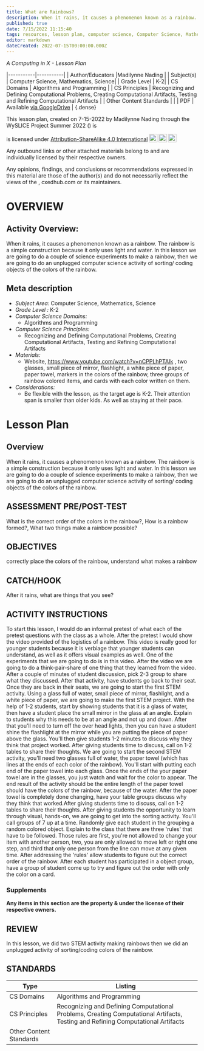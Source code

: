 ```yaml
---
title: What are Rainbows?
description: When it rains, it causes a phenomenon known as a rainbow. The rainbow is a simple construction because it only uses light and water. In this lesson we are going to do a couple of science experiments to make a rainbow, then we are going to do an unplugged computer science activity of sorting/ coding objects of the colors of the rainbow.
published: true
date: 7/15/2022 11:15:40
tags: resources, lesson plan, computer science, Computer Science, Mathematics, Science 
editor: markdown
dateCreated: 2022-07-15T00:00:00.000Z
---
```

*A Computing in X - Lesson Plan*

|-----------|-----------|
| Author/Educators |Madilynne Nading |
| Subject(s) | Computer Science, Mathematics, Science|
| Grade Level | K-2|
| CS Domains | Algorithms and Programming |
| CS Principles | Recognizing and Defining Computational Problems, Creating Computational Artifacts, Testing and Refining Computational Artifacts |
| Other Content Standards |  | 
| PDF | Available [via GoogleDrive]() |
{.dense}






This lesson plan, created on 7-15-2022 by Madilynne Nading through the  WySLICE Project Summer 2022 () is  <p xmlns:cc="http://creativecommons.org/ns#" >  is licensed under <a href="http://creativecommons.org/licenses/by-sa/4.0/?ref=chooser-v1" target="_blank" rel="license noopener noreferrer" style="display:inline-block;">Attribution-ShareAlike 4.0 International<img style="height:22px!important;margin-left:3px;vertical-align:text-bottom;" src="https://mirrors.creativecommons.org/presskit/icons/cc.svg?ref=chooser-v1"><img style="height:22px!important;margin-left:3px;vertical-align:text-bottom;" src="https://mirrors.creativecommons.org/presskit/icons/by.svg?ref=chooser-v1"><img style="height:22px!important;margin-left:3px;vertical-align:text-bottom;" src="https://mirrors.creativecommons.org/presskit/icons/sa.svg?ref=chooser-v1"></a></p>


Any outbound links or other attached materials belong to and are individually licensed by their respective owners. 


Any opinions, findings, and conclusions or recommendations expressed in this material are those of the author(s) and do not necessarily reflect the views of the , cxedhub.com or its maintainers.


# OVERVIEW
## Activity Overview:  
When it rains, it causes a phenomenon known as a rainbow. The rainbow is a simple construction because it only uses light and water. In this lesson we are going to do a couple of science experiments to make a rainbow, then we are going to do an unplugged computer science activity of sorting/ coding objects of the colors of the rainbow.
## Meta description
+ *Subject Area:* Computer Science, Mathematics, Science 
+ *Grade Level :* K-2 
+ *Computer Science Domains:*
   + Algorithms and Programming
+ *Computer Science Principles:*
   + Recognizing and Defining Computational Problems, Creating Computational Artifacts, Testing and Refining Computational Artifacts
+ *Materials:* 
   + Website, https://www.youtube.com/watch?v=nCPPLhPTAIk , two glasses, small piece of mirror, flashlight, a white piece of paper, paper towel, markers in the colors of the rainbow, three groups of rainbow colored items, and cards with each color written on them.
+ *Considerations:*
   + Be flexible with the lesson, as the target age is K-2. Their attention span is smaller than older kids. As well as staying at their pace.


# Lesson Plan
## Overview
When it rains, it causes a phenomenon known as a rainbow. The rainbow is a simple construction because it only uses light and water. In this lesson we are going to do a couple of science experiments to make a rainbow, then we are going to do an unplugged computer science activity of sorting/ coding objects of the colors of the rainbow.
## ASSESSMENT PRE/POST-TEST
What is the correct order of the colors in the rainbow?, How is a rainbow formed?, What two things make a rainbow possible?
## OBJECTIVES
correctly place the colors of the rainbow, understand what makes a rainbow


## CATCH/HOOK
After it rains, what are things that you see?


## ACTIVITY INSTRUCTIONS
To start this lesson, I would do an informal pretest of what each of the pretest questions with the class as a whole. After the pretest I would show the video provided of the logistics of a rainbow. 
This video is really good for younger students because it is verbiage that younger students can understand, as well as it offers visual examples as well. One of the experiments that we are going to do is in this video. 
After the video we are going to do a think-pair-share of one thing that they learned from the video. After a couple of minutes of student discussion, pick 2-3 group to share what they discussed. After that activity, have students go back to their seat. 
Once they are back in their seats, we are going to start the first STEM activity. Using a glass full of water, small piece of mirror, flashlight, and a white piece of paper, we are going to make the first STEM project. With the help of 1-2 students, start by showing students that it is a glass of water, then have a student place the small mirror in the glass at an angle. Explain to students why this needs to be at an angle and not up and down. After that you'll need to turn off the over head lights, then you can have a student shine the flashlight at the mirror while you are putting the piece of paper above the glass. You'll then give students 1-2 minutes to discuss why they think that project worked. After giving students time to discuss, call on 1-2 tables to share their thoughts.
We are going to start the second STEM activity, you'll need two glasses full of water, the paper towel (which has lines at the ends of each color of the rainbow). You'll start with putting each end of the paper towel into each glass. Once the ends of the your paper towel are in the glasses, you just watch and wait for the color to appear. The end result of the activity should be the entire length of the paper towel should have the colors of the rainbow, because of the water. After the paper towel is completely done changing, have your table groups discuss why they think that worked.After giving students time to discuss, call on 1-2 tables to share their thoughts.
After giving students the opportunity to learn through visual, hands-on, we are going to get into the sorting activity. You'll call groups of 7 up at a time. Randomly give each student in the grouping a random colored object. Explain to the class that there are three 'rules' that have to be followed. Those rules are first, you're not allowed to change your item with another person, two, you are only allowed to move left or right one step, and third that only one person from the line can move at any given time. After addressing the 'rules' allow students to figure out the correct order of the rainbow. After each student has participated in a object group, have a group of student come up to try and figure out the order with only the color on a card.


### Supplements
**Any items in this section are the property & under the license of their respective owners.**






## REVIEW
In this lesson, we did two STEM activity making rainbows then we did an unplugged activity of sorting/coding colors of the rainbow.
## STANDARDS        
| Type | Listing | 
|-----------|-----------|
| CS Domains  | Algorithms and Programming|
| CS Principles   | Recognizing and Defining Computational Problems, Creating Computational Artifacts, Testing and Refining Computational Artifacts|
| Other Content Standards |   |